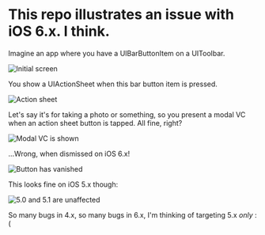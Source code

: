 # This repo illustrates an issue with iOS 6.x.  I think.

Imagine an app where you have a UIBarButtonItem on a UIToolbar.

![Initial screen](/CorgiDude/ModalVCsFromActionSheets/raw/master/Pics/initial.png)

You show a UIActionSheet when this bar button item is pressed.

![Action sheet](/CorgiDude/ModalVCsFromActionSheets/raw/master/Pics/action-sheet.png)

Let's say it's for taking a photo or something, so you present a modal VC when an action sheet button is tapped.  All fine, right?

![Modal VC is shown](/CorgiDude/ModalVCsFromActionSheets/raw/master/Pics/modal-vc.png)

…Wrong, when dismissed on iOS 6.x!

![Button has vanished](/CorgiDude/ModalVCsFromActionSheets/raw/master/Pics/no-more-button.png)

This looks fine on iOS 5.x though:

![5.0 and 5.1 are unaffected](/CorgiDude/TableSectionHeaderTest/raw/master/TableSectionHeaderTest/meanwhile-in-5.x-land.png)

So many bugs in 4.x, so many bugs in 6.x, I'm thinking of targeting 5.x *only* :(
